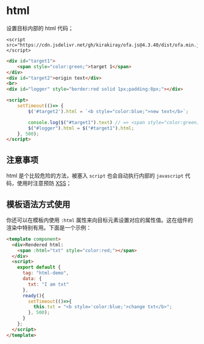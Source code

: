 # html

设置目标内部的 html 代码；

<html-viewer>

```
<script src="https://cdn.jsdelivr.net/gh/kirakiray/ofa.js@4.3.40/dist/ofa.min.js"></script>
```

```html
<div id="target1">
    <span style="color:green;">target 1</span>
</div>
<div id="target2">origin text</div>
<br>
<div id="logger" style="border:red solid 1px;padding:8px;"></div>

<script>
    setTimeout(()=> {
        $('#target2').html = `<b style="color:blue;">new text</b>`;

        console.log($("#target1").text) // => <span style="color:green;">target 1</span>;
        $("#logger").html = $("#target1").html;
    }, 500);
</script>
```

</html-viewer>

## 注意事项

html 是个比较危险的方法，被塞入 `script` 也会自动执行内部的 `javascript` 代码，使用时注意预防 [XSS](https://developer.mozilla.org/en-US/docs/Glossary/Cross-site_scripting)；

## 模板语法方式使用

你还可以在模板内使用 `:html` 属性来向目标元素设置对应的属性值。这在组件的渲染中特别有用。下面是一个示例：

<comp-viewer comp-name="html-demo">

```html
<template component>
  <div>Rendered html: 
    <span :html="txt" style="color:red;"></span>
  </div>
  <script>
    export default {
      tag: "html-demo",
      data: {
        txt: "I am txt"
      },
      ready(){
        setTimeout(()=>{
          this.txt = "<b style='color:blue;'>change txt</b>";
        }, 500);
      }
    };
  </script>
</template>
```

</comp-viewer>